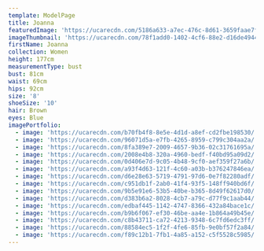 ```yaml
---
template: ModelPage
title: Joanna
featuredImage: 'https://ucarecdn.com/5186a633-a7ec-476c-8d61-3659faae7f9b/'
imageThumbnail: 'https://ucarecdn.com/78f1add0-1402-4cf6-88e2-d16de4944c78/'
firstName: Joanna
collection: Women
height: 177cm
measurementType: bust
bust: 81cm
waist: 69cm
hips: 92cm
size: '8'
shoeSize: '10'
hair: Brown
eyes: Blue
imagePortfolio:
  - image: 'https://ucarecdn.com/b70fb4f8-8e5e-4d1d-a8ef-cd2fbe198530/'
  - image: 'https://ucarecdn.com/96071d5a-e7fb-4265-8959-c799c304aa2a/'
  - image: 'https://ucarecdn.com/8fa389e7-2009-4657-9b36-02c31761695a/'
  - image: 'https://ucarecdn.com/2008e4b8-320a-4960-bedf-f40bd95a09d2/'
  - image: 'https://ucarecdn.com/0d406e7d-9c05-4b48-9cf0-aef359f27a6b/'
  - image: 'https://ucarecdn.com/a93f4d63-121f-4c60-a03b-b376247846ea/'
  - image: 'https://ucarecdn.com/d6e28e63-5719-4791-97d6-0e7f82280adf/'
  - image: 'https://ucarecdn.com/c951db1f-2ab0-41f4-93f5-148ff940bd6f/'
  - image: 'https://ucarecdn.com/9b5e91e6-53b5-40be-b365-8d49f62617d0/'
  - image: 'https://ucarecdn.com/d383b6a2-8028-4cb7-a79c-d77f9c1aab44/'
  - image: 'https://ucarecdn.com/edbaf445-1142-4747-8366-432a84bace1c/'
  - image: 'https://ucarecdn.com/b9b6f067-ef30-46be-aa4e-1b864a49b45e/'
  - image: 'https://ucarecdn.com/c8b43711-ca72-4213-9348-6c7fd6edc3ff/'
  - image: 'https://ucarecdn.com/88584ec5-1f2f-4fe6-85fb-9e0bf57f2a84/'
  - image: 'https://ucarecdn.com/f89c12b1-7fb1-4a85-a152-c5f5528c5985/'
---
```


